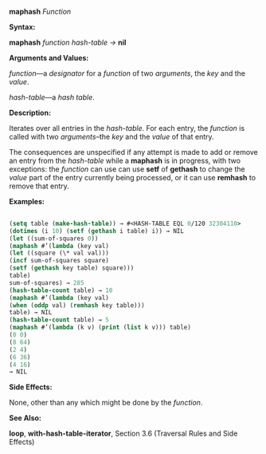 **maphash** *Function* 



**Syntax:** 



**maphash** *function hash-table →* **nil** 



**Arguments and Values:** 



*function*—a *designator* for a *function* of two *arguments*, the *key* and the *value*. 



*hash-table*—a *hash table*. 



**Description:** 



Iterates over all entries in the *hash-table*. For each entry, the *function* is called with two *arguments*–the *key* and the *value* of that entry. 



The consequences are unspecified if any attempt is made to add or remove an entry from the *hash-table* while a **maphash** is in progress, with two exceptions: the *function* can use can use **setf** of **gethash** to change the *value* part of the entry currently being processed, or it can use **remhash** to remove that entry. 



**Examples:**
```lisp
 
(setq table (make-hash-table)) → #<HASH-TABLE EQL 0/120 32304110> 
(dotimes (i 10) (setf (gethash i table) i)) → NIL 
(let ((sum-of-squares 0)) 
(maphash #’(lambda (key val) 
(let ((square (\* val val))) 
(incf sum-of-squares square) 
(setf (gethash key table) square))) 
table) 
sum-of-squares) → 285 
(hash-table-count table) → 10 
(maphash #’(lambda (key val) 
(when (oddp val) (remhash key table))) 
table) → NIL 
(hash-table-count table) → 5 
(maphash #’(lambda (k v) (print (list k v))) table) 
(0 0) 
(8 64) 
(2 4) 
(6 36) 
(4 16) 
→ NIL 

```
**Side Effects:** 



None, other than any which might be done by the *function*. 







 



 



**See Also:** 



**loop**, **with-hash-table-iterator**, Section 3.6 (Traversal Rules and Side Effects) 



